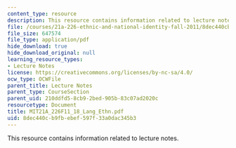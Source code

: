 ```yaml
---
content_type: resource
description: This resource contains information related to lecture notes.
file: /courses/21a-226-ethnic-and-national-identity-fall-2011/8dec440cb9fbebef597f33a0dac345b3_MIT21A_226F11_18_Lang_Ethn.pdf
file_size: 647574
file_type: application/pdf
hide_download: true
hide_download_original: null
learning_resource_types:
- Lecture Notes
license: https://creativecommons.org/licenses/by-nc-sa/4.0/
ocw_type: OCWFile
parent_title: Lecture Notes
parent_type: CourseSection
parent_uid: 210ddfd5-8cb9-2bed-905b-83c07ad2020c
resourcetype: Document
title: MIT21A_226F11_18_Lang_Ethn.pdf
uid: 8dec440c-b9fb-ebef-597f-33a0dac345b3
---
```

This resource contains information related to lecture notes.